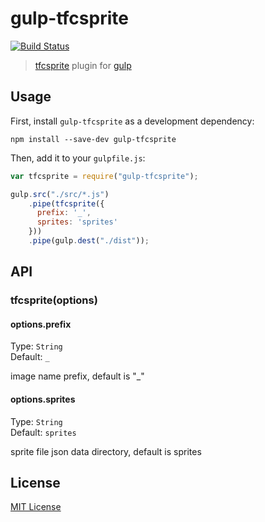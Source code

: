 # gulp-tfcsprite
[![Build Status](https://travis-ci.org/HAKASHUN/gulp-tfcsprite.svg?branch=master)](https://travis-ci.org/HAKASHUN/gulp-tfcsprite)
> [tfcsprite](https://github.com/atsumo/tfcsprite/) plugin for [gulp](https://github.com/wearefractal/gulp)

## Usage

First, install `gulp-tfcsprite` as a development dependency:

```shell
npm install --save-dev gulp-tfcsprite
```

Then, add it to your `gulpfile.js`:

```javascript
var tfcsprite = require("gulp-tfcsprite");

gulp.src("./src/*.js")
	.pipe(tfcsprite({
	  prefix: '_',
	  sprites: 'sprites'
	}))
	.pipe(gulp.dest("./dist"));
```

## API

### tfcsprite(options)

#### options.prefix
Type: `String`  
Default: `_`

image name prefix, default is "_" 

#### options.sprites
Type: `String`  
Default: `sprites`

sprite file json data directory, default is sprites

## License

[MIT License](http://en.wikipedia.org/wiki/MIT_License)

[npm-url]: https://npmjs.org/package/gulp-tfcsprite
[npm-image]: https://badge.fury.io/js/gulp-tfcsprite.png

[travis-url]: http://travis-ci.org/HAKASHUN/gulp-tfcsprite
[travis-image]: https://secure.travis-ci.org/HAKASHUN/gulp-tfcsprite.png?branch=master
